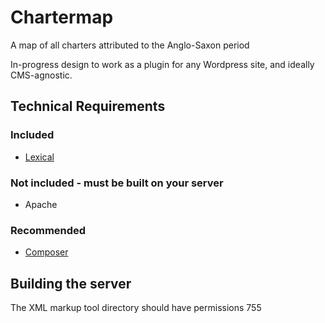 # Chartermap

A map of all charters attributed to the Anglo-Saxon period

In-progress design to work as a plugin for any Wordpress site, and ideally CMS-agnostic.

## Technical Requirements

### Included
- [Lexical](https://lexical.dev)
### Not included - must be built on your server
- Apache
### Recommended
- [Composer](https://getcomposer.org/)


## Building the server

The XML markup tool directory should have permissions 755